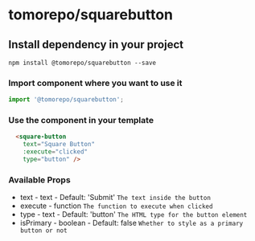 # tomorepo/squarebutton

## Install dependency in your project
```
npm install @tomorepo/squarebutton --save
```

### Import component where you want to use it
```js
import '@tomorepo/squarebutton';
```

### Use the component in your template
```html
  <square-button
    text="Square Button"
    :execute="clicked"
    type="button" />
```

### Available Props
- text - text - Default: 'Submit' `The text inside the button`
- execute - function `The function to execute when clicked`
- type - text - Default: 'button' `The HTML type for the button element`
- isPrimary - boolean - Default: false `Whether to style as a primary button or not`
